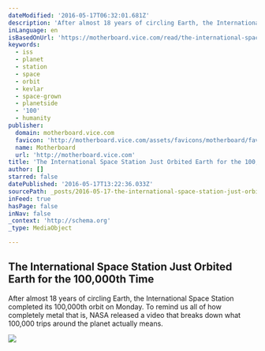 ```yaml
---
dateModified: '2016-05-17T06:32:01.681Z'
description: 'After almost 18 years of circling Earth, the International Space Station completed its 100,000th orbit on Monday. To remind us all of how completely metal that is, NASA released a video that breaks down what 100,000 trips around the planet actually means.'
inLanguage: en
isBasedOnUrl: 'https://motherboard.vice.com/read/the-international-space-station-ISS-orbited-earth-for-the-100000th-time'
keywords:
  - iss
  - planet
  - station
  - space
  - orbit
  - kevlar
  - space-grown
  - planetside
  - '100'
  - humanity
publisher:
  domain: motherboard.vice.com
  favicon: 'http://motherboard.vice.com/assets/favicons/motherboard/favicon-16x16.png?v20160331200908'
  name: Motherboard
  url: 'http://motherboard.vice.com'
title: 'The International Space Station Just Orbited Earth for the 100,000th Time'
author: []
starred: false
datePublished: '2016-05-17T13:22:36.033Z'
sourcePath: _posts/2016-05-17-the-international-space-station-just-orbited-earth-for-the-1.md
inFeed: true
hasPage: false
inNav: false
_context: 'http://schema.org'
_type: MediaObject

---
```

<article style=""><h1>The International Space Station Just Orbited Earth for the 100,000th Time</h1><p>After almost 18 years of circling Earth, the International Space Station completed its 100,000th orbit on Monday. To remind us all of how completely metal that is, NASA released a video that breaks down what 100,000 trips around the planet actually means.</p><img src="http://motherboard-images.vice.com/content-images/article/no-id/146342244321084.png" /></article>